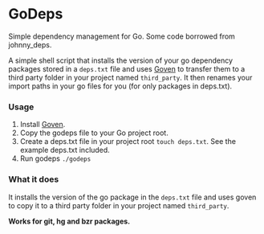 # GoDeps

Simple dependency management for Go.
Some code borrowed from johnny_deps.

A simple shell script that installs the version of your go dependency packages stored in a `deps.txt` file and uses [Goven](https://github.com/kr/goven) to transfer them to a third party folder in your project named `third_party`.
It then renames your import paths in your go files for you (for only packages in deps.txt).


### Usage

1. Install [Goven](https://github.com/kr/goven).
2. Copy the godeps file to your Go project root.
3. Create a deps.txt file in your project root `touch deps.txt`. See the example deps.txt included.
4. Run godeps `./godeps`


### What it does

It installs the version of the go package in the `deps.txt` file and uses goven
to copy it to a third party folder in your project named `third_party`.

**Works for git, hg and bzr packages.**
